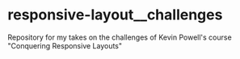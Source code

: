 # responsive-layout__challenges
Repository for my takes on the challenges of Kevin Powell's course "Conquering Responsive Layouts"
